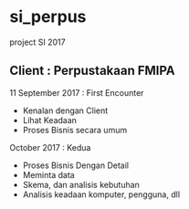 # si_perpus
project SI 2017

## Client : Perpustakaan FMIPA

11 September 2017 : First Encounter
- Kenalan dengan Client  
- Lihat Keadaan
- Proses Bisnis secara umum

 October 2017 : Kedua
 - Proses Bisnis Dengan Detail
 - Meminta data
 - Skema, dan analisis kebutuhan
 - Analisis keadaan komputer, pengguna, dll


